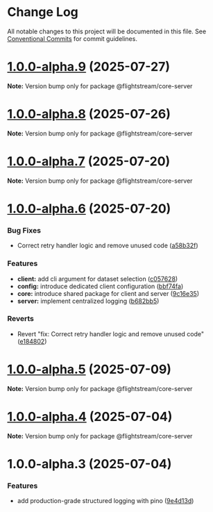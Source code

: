 # Change Log

All notable changes to this project will be documented in this file.
See [Conventional Commits](https://conventionalcommits.org) for commit guidelines.

# [1.0.0-alpha.9](https://github.com/ggauravr/flightstream/compare/@flightstream/core-server@1.0.0-alpha.8...@flightstream/core-server@1.0.0-alpha.9) (2025-07-27)

**Note:** Version bump only for package @flightstream/core-server





# [1.0.0-alpha.8](https://github.com/ggauravr/flightstream/compare/@flightstream/core-server@1.0.0-alpha.7...@flightstream/core-server@1.0.0-alpha.8) (2025-07-26)

**Note:** Version bump only for package @flightstream/core-server





# [1.0.0-alpha.7](https://github.com/ggauravr/flightstream/compare/@flightstream/core-server@1.0.0-alpha.6...@flightstream/core-server@1.0.0-alpha.7) (2025-07-20)

**Note:** Version bump only for package @flightstream/core-server





# [1.0.0-alpha.6](https://github.com/ggauravr/flightstream/compare/@flightstream/core-server@1.0.0-alpha.5...@flightstream/core-server@1.0.0-alpha.6) (2025-07-20)


### Bug Fixes

* Correct retry handler logic and remove unused code ([a58b32f](https://github.com/ggauravr/flightstream/commit/a58b32fdb7b8b70680edb2919a8bdca3f71015e1))


### Features

* **client:** add cli argument for dataset selection ([c057628](https://github.com/ggauravr/flightstream/commit/c0576286a80da846b4880db324a59d7f39690cc0))
* **config:** introduce dedicated client configuration ([bbf74fa](https://github.com/ggauravr/flightstream/commit/bbf74faf496a6dce76d20ff42ceb269ee62a79c5))
* **core:** introduce shared package for client and server ([9c16e35](https://github.com/ggauravr/flightstream/commit/9c16e3596e2a63d09974d58343ece8248a604da4))
* **server:** implement centralized logging ([b682bb5](https://github.com/ggauravr/flightstream/commit/b682bb5cf5fca50e8e787567c1e67bc969040292))


### Reverts

* Revert "fix: Correct retry handler logic and remove unused code" ([e184802](https://github.com/ggauravr/flightstream/commit/e1848020cdd074d8dd9d66e12139ce1f4c01d68a))





# [1.0.0-alpha.5](https://github.com/ggauravr/flightstream/compare/@flightstream/core-server@1.0.0-alpha.4...@flightstream/core-server@1.0.0-alpha.5) (2025-07-09)

**Note:** Version bump only for package @flightstream/core-server





# [1.0.0-alpha.4](https://github.com/ggauravr/flightstream/compare/@flightstream/core-server@1.0.0-alpha.3...@flightstream/core-server@1.0.0-alpha.4) (2025-07-04)

**Note:** Version bump only for package @flightstream/core-server





# 1.0.0-alpha.3 (2025-07-04)


### Features

* add production-grade structured logging with pino ([9e4d13d](https://github.com/ggauravr/flightstream/commit/9e4d13dbf2c2c319b4fcaed4cb5aa251b4b7d7bb))
